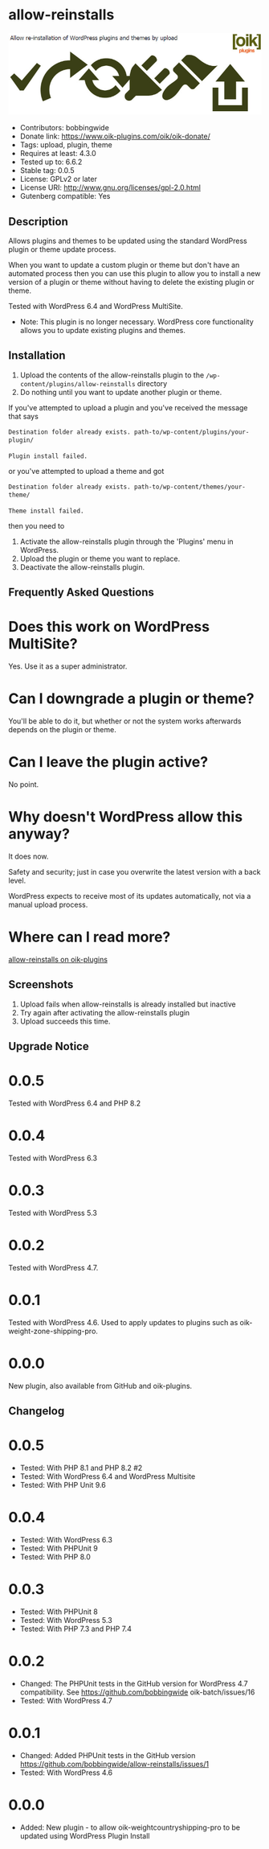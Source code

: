 # allow-reinstalls 
![banner](assets/allow-reinstalls-banner-772x250.jpg)
* Contributors: bobbingwide
* Donate link: https://www.oik-plugins.com/oik/oik-donate/
* Tags: upload, plugin, theme
* Requires at least: 4.3.0
* Tested up to: 6.6.2
* Stable tag: 0.0.5
* License: GPLv2 or later
* License URI: http://www.gnu.org/licenses/gpl-2.0.html
* Gutenberg compatible: Yes

## Description 
Allows plugins and themes to be updated using the standard WordPress plugin or theme update process.

When you want to update a custom plugin or theme but don't have an automated process
then you can use this plugin to allow you to install a new version of a plugin or theme
without having to delete the existing plugin or theme.

Tested with WordPress 6.4 and WordPress MultiSite.
* Note: This plugin is no longer necessary. WordPress core functionality allows you to update existing plugins and themes.


## Installation 
1. Upload the contents of the allow-reinstalls plugin to the `/wp-content/plugins/allow-reinstalls` directory
1. Do nothing until you want to update another plugin or theme.


If you've attempted to upload a plugin and you've received the message that says

```
Destination folder already exists. path-to/wp-content/plugins/your-plugin/

Plugin install failed.
```

or you've attempted to upload a theme and got

```
Destination folder already exists. path-to/wp-content/themes/your-theme/

Theme install failed.
```

then you need to


1. Activate the allow-reinstalls plugin through the 'Plugins' menu in WordPress.
1. Upload the plugin or theme you want to replace.
1. Deactivate the allow-reinstalls plugin.

## Frequently Asked Questions 

# Does this work on WordPress MultiSite? 
Yes. Use it as a super administrator.

# Can I downgrade a plugin or theme? 
You'll be able to do it, but whether or not the system works afterwards depends on the plugin or theme.

# Can I leave the plugin active? 
No point.

# Why doesn't WordPress allow this anyway? 
It does now.

Safety and security; just in case you overwrite the latest version with a back level.

WordPress expects to receive most of its updates automatically, not via a manual upload process.

# Where can I read more? 

[allow-reinstalls on oik-plugins](http://www.oik-plugins.com/oik-plugins/allow-reinstalls)


## Screenshots 
1. Upload fails when allow-reinstalls is already installed but inactive
2. Try again after activating the allow-reinstalls plugin
3. Upload succeeds this time.

## Upgrade Notice 
# 0.0.5 
Tested with WordPress 6.4 and PHP 8.2

# 0.0.4 
Tested with WordPress 6.3

# 0.0.3 
Tested with WordPress 5.3

# 0.0.2 
Tested with WordPress 4.7.

# 0.0.1 
Tested with WordPress 4.6. Used to apply updates to plugins such as oik-weight-zone-shipping-pro.

# 0.0.0 
New plugin, also available from GitHub and oik-plugins.

## Changelog 
# 0.0.5 
* Tested: With PHP 8.1 and PHP 8.2 #2
* Tested: With WordPress 6.4 and WordPress Multisite
* Tested: With PHP Unit 9.6

# 0.0.4 
* Tested: With WordPress 6.3
* Tested: With PHPUnit 9
* Tested: With PHP 8.0

# 0.0.3 
* Tested: With PHPUnit 8
* Tested: With WordPress 5.3
* Tested: With PHP 7.3 and PHP 7.4

# 0.0.2 
* Changed: The PHPUnit tests in the GitHub version for WordPress 4.7 compatibility. See https://github.com/bobbingwide	oik-batch/issues/16
* Tested: With WordPress 4.7

# 0.0.1 
* Changed: Added PHPUnit tests in the GitHub version https://github.com/bobbingwide/allow-reinstalls/issues/1
* Tested: With WordPress 4.6

# 0.0.0 
* Added: New plugin - to allow oik-weightcountryshipping-pro to be updated using WordPress Plugin Install

